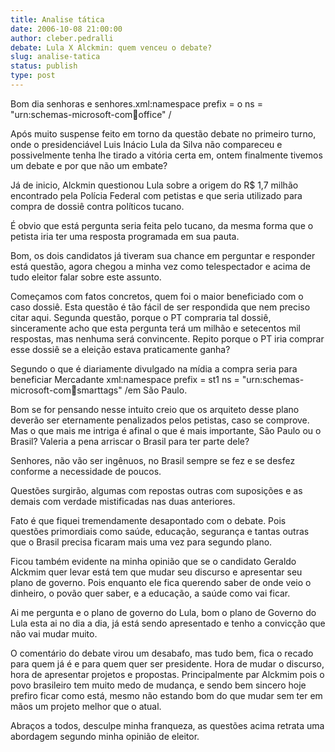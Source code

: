 ```yaml
---
title: Analise tática
date: 2006-10-08 21:00:00
author: cleber.pedralli
debate: Lula X Alckmin: quem venceu o debate?
slug: analise-tatica
status: publish 
type: post
---
```


Bom dia senhoras e senhores.xml:namespace prefix = o ns = "urn:schemas-microsoft-com:office:office" /


Após muito suspense feito em torno da questão debate no primeiro turno, onde o presidenciável Luis Inácio Lula da Silva não compareceu e possivelmente tenha lhe tirado a vitória certa em, ontem finalmente tivemos um debate e por que não um embate?


Já de inicio, Alckmin questionou Lula sobre a origem do R$ 1,7 milhão encontrado pela Polícia Federal com petistas e que seria utilizado para compra de dossiê contra políticos tucano. 


É obvio que está pergunta seria feita pelo tucano, da mesma forma que o petista iria ter uma resposta programada em sua pauta. 


Bom, os dois candidatos já tiveram sua chance em perguntar e responder está questão, agora chegou a minha vez como telespectador e acima de tudo eleitor falar sobre este assunto.


Começamos com fatos concretos, quem foi o maior beneficiado com o caso dossiê. Esta questão é tão fácil de ser respondida que nem preciso citar aqui. Segunda questão, porque o PT compraria tal dossiê, sinceramente acho que esta pergunta terá um milhão e setecentos mil respostas, mas nenhuma será convincente. Repito porque o PT iria comprar esse dossiê se a eleição estava praticamente ganha?


Segundo o que é diariamente divulgado na mídia a compra seria para beneficiar Mercadante xml:namespace prefix = st1 ns = "urn:schemas-microsoft-com:office:smarttags" /em São Paulo. 


Bom se for pensando nesse intuito creio que os arquiteto desse plano deverão ser eternamente penalizados pelos petistas, caso se comprove. Mas o que mais me intriga é afinal o que é mais importante, São Paulo ou o Brasil? Valeria a pena arriscar o Brasil para ter parte dele?


Senhores, não vão ser ingênuos, no Brasil sempre se fez e se desfez conforme a necessidade de poucos. 


Questões surgirão, algumas com repostas outras com suposições e as demais com verdade mistificadas nas duas anteriores.


Fato é que fiquei tremendamente desapontado com o debate. Pois questões primordiais como saúde, educação, segurança e tantas outras que o Brasil precisa ficaram mais uma vez para segundo plano. 


Ficou também evidente na minha opinião que se o candidato Geraldo Alckmim quer levar está tem que mudar seu discurso e apresentar seu plano de governo. Pois enquanto ele fica querendo saber de onde veio o dinheiro, o povão quer saber, e a educação, a saúde como vai ficar. 


Ai me pergunta e o plano de governo do Lula, bom o plano de Governo do Lula esta ai no dia a dia, já está sendo apresentado e tenho a convicção que não vai mudar muito.


O comentário do debate virou um desabafo, mas tudo bem, fica o recado para quem já é e para quem quer ser presidente. Hora de mudar o discurso, hora de apresentar projetos e propostas. Principalmente par Alckmim pois o povo brasileiro tem muito medo de mudança, e sendo bem sincero hoje prefiro ficar como está, mesmo não estando bom do que mudar sem ter em mãos um projeto melhor que o atual.



Abraços a todos, desculpe minha franqueza, as questões acima retrata uma abordagem segundo minha opinião de eleitor.



